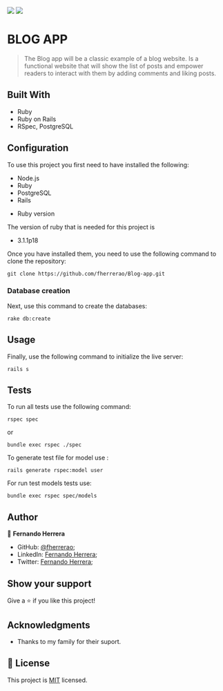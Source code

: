 ![](https://img.shields.io/badge/Microverse-blueviolet)
![](https://img.shields.io/static/v1?label=BY&message=Fernando&color=blue)

# BLOG APP

> The Blog app will be a classic example of a blog website. Is a functional website that will show the list of posts and empower readers to interact with them by adding comments and liking posts.

## Built With

- Ruby
- Ruby on Rails
- RSpec, PostgreSQL

## Configuration

To use this project you first need to have installed the following:

+ Node.js
+ Ruby
+ PostgreSQL
+ Rails

* Ruby version

The version of ruby that is needed for this project is 

+ 3.1.1p18

Once you have installed them, you need to use the following command to clone the repository:

```
git clone https://github.com/fherrerao/Blog-app.git
```

### Database creation

Next, use this command to create the databases:
```
rake db:create
```

## Usage

Finally, use the following command to initialize the live server:

```
rails s
```

## Tests

To run all tests use the following command:

```
rspec spec
```

or

```
bundle exec rspec ./spec
```

To generate test file for model use :
```
rails generate rspec:model user
```
For run test models tests use:
```
bundle exec rspec spec/models
```

## Author

👤 **Fernando Herrera**

- GitHub: [@fherrerao](https://github.com/fherrerao);
- LinkedIn: [Fernando Herrera](https://www.linkedin.com/in/fherrerao/);
- Twitter: [Fernando Herrera](https://twitter.com/fherrera0206);

## Show your support

Give a ⭐️ if you like this project!

## Acknowledgments

- Thanks to my family for their suport.

## 📝 License

This project is [MIT](./MIT.md) licensed.
